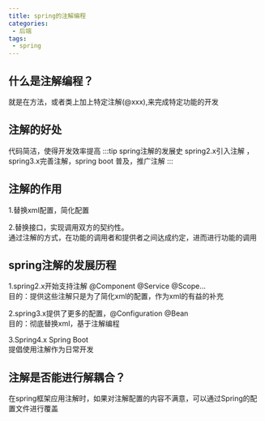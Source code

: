 ```yaml
---
title: spring的注解编程
categories:
 - 后端
tags:
 - spring
---
```

## 什么是注解编程？
就是在方法，或者类上加上特定注解(@xxx),来完成特定功能的开发
## 注解的好处
代码简洁，使得开发效率提高
:::tip spring注解的发展史
spring2.x引入注解 ，spring3.x完善注解，spring boot 普及，推广注解
:::
## 注解的作用
1.替换xml配置，简化配置

2.替换接口，实现调用双方的契约性。  
通过注解的方式，在功能的调用者和提供者之间达成约定，进而进行功能的调用
## spring注解的发展历程
1.spring2.x开始支持注解 @Component @Service @Scope...   
目的：提供这些注解只是为了简化xml的配置，作为xml的有益的补充

2.spring3.x提供了更多的配置，@Configuration @Bean  
目的：彻底替换xml，基于注解编程

3.Spring4.x Spring Boot  
提倡使用注解作为日常开发

## 注解是否能进行解耦合？
在spring框架应用注解时，如果对注解配置的内容不满意，可以通过Spring的配置文件进行覆盖










